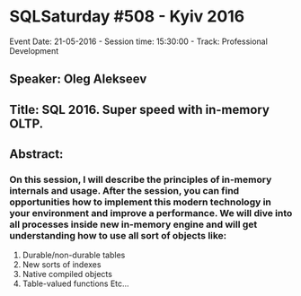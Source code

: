 # SQLSaturday #508 - Kyiv 2016
Event Date: 21-05-2016 - Session time: 15:30:00 - Track: Professional Development
## Speaker: Oleg Alekseev
## Title: SQL 2016. Super speed with in-memory OLTP.
## Abstract:
### On this session, I will describe the principles of in-memory internals and usage. After the session, you can find opportunities how to implement this modern technology in your environment and improve a performance. We will dive into all processes inside new in-memory engine and will get understanding how to use all sort of objects like:

1.  Durable/non-durable tables
2. New sorts of indexes
3. Native compiled objects
4. Table-valued functions 
Etc...
